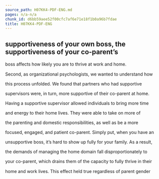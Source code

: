 ```yaml
---
source_path: H07KK4-PDF-ENG.md
pages: n/a-n/a
chunk_id: d6bb59aee52f00cfc7af6e71e18f1b0a96b7fdae
title: H07KK4-PDF-ENG
---
```

## supportiveness of your own boss, the supportiveness of your co-parent’s

boss aﬀects how likely you are to thrive at work and home.

Second, as organizational psychologists, we wanted to understand how

this process unfolded. We found that partners who had supportive

supervisors were, in turn, more supportive of their co-parent at home.

Having a supportive supervisor allowed individuals to bring more time

and energy to their home lives. They were able to take on more of

the parenting and domestic responsibilities, as well as be a more

focused, engaged, and patient co-parent. Simply put, when you have an

unsupportive boss, it’s hard to show up fully for your family. As a result,

the demands of managing the home domain fall disproportionately to

your co-parent, which drains them of the capacity to fully thrive in their

home and work lives. This eﬀect held true regardless of parent gender
